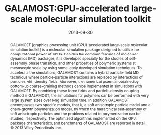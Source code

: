 ---
title: GALAMOST:GPU-accelerated large-scale molecular simulation toolkit
authors:
- 朱有亮
- Hong Liu
- Zhan-Wei Li
- Hu-Jun Qian
- Giuseppe Milano
- Zhong-Yuan Lu
date: '2013-09-30'
doi: 10.1002/jcc.23365
publish_types: ['期刊文章']
publication: Journal of Computational Chemistry
abstract: GALAMOST [graphics processing unit (GPU)-accelerated  large-scale molecular simulation toolkit] is a molecular simulation  package designed to utilize the computational power of GPUs. Besides the  common features of molecular dynamics (MD) packages, it is developed  specially for the studies of self-assembly, phase transition, and other  properties of polymeric systems at mesoscopic scale by using some lately  developed simulation techniques. To accelerate the simulations,  GALAMOST contains a hybrid particle-field MD technique where  particle–particle interactions are replaced by interactions of particles  with density fields. Moreover, the numerical potential obtained by  bottom-up coarse-graining methods can be implemented in simulations with  GALAMOST. By combining these force fields and particle-density coupling  method in GALAMOST, the simulations for polymers can be performed with  very large system sizes over long simulation time. In addition, GALAMOST  encompasses two specific models, that is, a soft anisotropic particle  model and a chain-growth polymerization model, by which the hierarchical  self-assembly of soft anisotropic particles and the problems related to  polymerization can be studied, respectively. The optimized algorithms  implemented on the GPU, package characteristics, and benchmarks of  GALAMOST are reported in detail. © 2013 Wiley Periodicals, Inc.
url_pdf: https://onlinelibrary.wiley.com/doi/abs/10.1002/jcc.23365
---